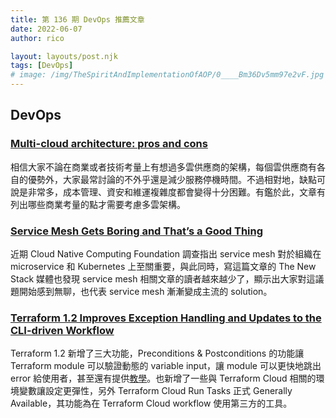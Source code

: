 ```yaml
---
title: 第 136 期 DevOps 推薦文章
date: 2022-06-07
author: rico

layout: layouts/post.njk
tags: [DevOps]
# image: /img/TheSpiritAndImplementationOfAOP/0____Bm36Dv5mm97e2vF.jpg
---
```


## DevOps

<!-- summary -->
### [Multi-cloud architecture: pros and cons](https://www.cncf.io/blog/2022/06/01/multi-cloud-architecture-pros-and-cons/)

相信大家不論在商業或者技術考量上有想過多雲供應商的架構，每個雲供應商有各自的優勢外，大家最常討論的不外乎還是減少服務停機時間。不過相對地，缺點可說是非常多，成本管理、資安和維運複雜度都會變得十分困難。有鑑於此，文章有列出哪些商業考量的點才需要考慮多雲架構。<!-- summary -->

### [Service Mesh Gets Boring and That’s a Good Thing](https://thenewstack.io/service-mesh-gets-boring-and-thats-a-good-thing/)

近期 Cloud Native Computing Foundation 調查指出 service mesh 對於組織在 microservice 和 Kubernetes 上至關重要，與此同時，寫這篇文章的 The New Stack 媒體也發現 service mesh 相關文章的讀者越來越少了，顯示出大家對這議題開始感到無聊，也代表 service mesh 漸漸變成主流的 solution。

### [Terraform 1.2 Improves Exception Handling and Updates to the CLI-driven Workflow](https://www.hashicorp.com/blog/terraform-1-2-improves-exception-handling-and-updates-to-the-cli-driven-workflow)

Terraform 1.2 新增了三大功能，Preconditions & Postconditions 的功能讓 Terraform module 可以驗證動態的 variable input，讓 module 可以更快地跳出 error 給使用者，甚至還有提供[教學](https://learn.hashicorp.com/tutorials/terraform/custom-conditions)。也新增了一些與 Terraform Cloud 相關的環境變數讓設定更彈性，另外 Terraform Cloud Run Tasks 正式 Generally Available，其功能為在 Terraform Cloud workflow 使用第三方的工具。